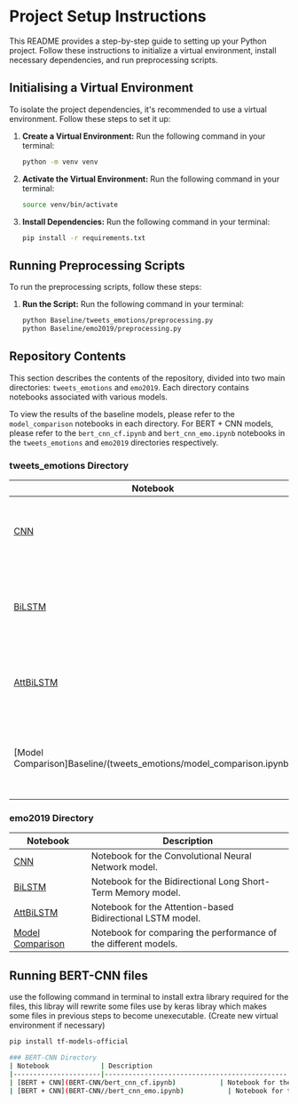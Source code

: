 # Project Setup Instructions

This README provides a step-by-step guide to setting up your Python project. Follow these instructions to initialize a virtual environment, install necessary dependencies, and run preprocessing scripts.

## Initialising a Virtual Environment

To isolate the project dependencies, it's recommended to use a virtual environment. Follow these steps to set it up:

1. **Create a Virtual Environment:** Run the following command in your terminal:

   ```bash
   python -m venv venv

2. **Activate the Virtual Environment:** Run the following command in your terminal:

   ```bash
   source venv/bin/activate

3. **Install Dependencies:** Run the following command in your terminal:

   ```bash
   pip install -r requirements.txt

## Running Preprocessing Scripts

To run the preprocessing scripts, follow these steps:


1. **Run the Script:** Run the following command in your terminal:

   ```bash
   python Baseline/tweets_emotions/preprocessing.py
   python Baseline/emo2019/preprocessing.py

## Repository Contents

This section describes the contents of the repository, divided into two main directories: `tweets_emotions` and `emo2019`. Each directory contains notebooks associated with various models.

To view the results of the baseline models, please refer to the `model_comparison` notebooks in each directory. For BERT + CNN models, please refer to the `bert_cnn_cf.ipynb` and `bert_cnn_emo.ipynb` notebooks in the `tweets_emotions` and `emo2019` directories respectively.


### tweets_emotions Directory

| Notebook             | Description                                  |
|----------------------|----------------------------------------------|
| [CNN](Baseline/tweets_emotions/cnn_te.ipynb)                  | Notebook for the Convolutional Neural Network model. |
| [BiLSTM](Baseline/tweets_emotions/bi_lstm_te.ipynb)               | Notebook for the Bidirectional Long Short-Term Memory model. |
| [AttBiLSTM](Baseline/tweets_emotions/att_bi_lstm_te.ipynb)            | Notebook for the Attention-based Bidirectional LSTM model. |
| [Model Comparison]Baseline/(tweets_emotions/model_comparison.ipynb)     | Notebook for comparing the performance of the different models. |

### emo2019 Directory

| Notebook             | Description                                  |
|----------------------|----------------------------------------------|
| [CNN](Baseline/emo2019/cnn_emo.ipynb)                  | Notebook for the Convolutional Neural Network model. |
| [BiLSTM](Baseline/emo2019/bi_lstm_emo.ipynb)               | Notebook for the Bidirectional Long Short-Term Memory model. |
| [AttBiLSTM](Baseline/emo2019/att_bi_lstm_emo.ipynb)            | Notebook for the Attention-based Bidirectional LSTM model. |
| [Model Comparison](Baseline/emo2019/model_comparison.ipynb)     | Notebook for comparing the performance of the different models. |



## Running BERT-CNN files
   use the following command in terminal to install extra library required for the files, this libray will rewrite some files use by keras libray which makes some files in previous steps to become unexecutable. (Create new virtual environment if necessary)
   ```bash
   pip install tf-models-official
   
### BERT-CNN Directory
| Notebook             | Description                                  |
|----------------------|----------------------------------------------|
| [BERT + CNN](BERT-CNN/bert_cnn_cf.ipynb)           | Notebook for the combination of BERT and CNN models. |
| [BERT + CNN](BERT-CNN//bert_cnn_emo.ipynb)           | Notebook for the combination of BERT and CNN models. |



